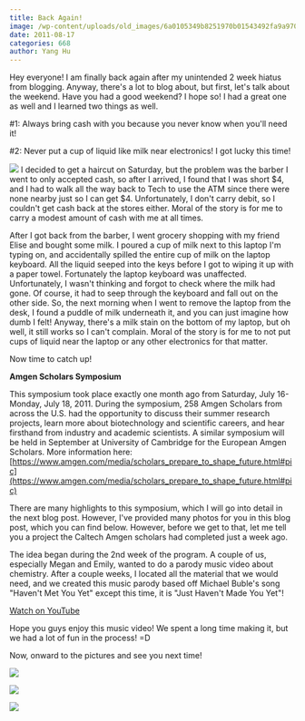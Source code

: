 ```yaml
---
title: Back Again!
image: /wp-content/uploads/old_images/6a0105349b8251970b01543492fa9a970c-800wi.jpg
date: 2011-08-17
categories: 668
author: Yang Hu
---
```



Hey everyone! I am finally back again after my unintended 2 week hiatus from blogging. Anyway, there's a lot to blog about, but first, let's talk about the weekend. Have you had a good weekend? I hope so! I had a great one as well and I learned two things as well.

#1: Always bring cash with you because you never know when you'll need it!

#2: Never put a cup of liquid like milk near electronics! I got lucky this time!

![](/old_images/6a0105349b8251970b015390bf7609970b-800wi.jpg)
I decided to get a haircut on Saturday, but the problem was the barber I went to only accepted cash, so after I arrived, I found that I was short $4, and I had to walk all the way back to Tech to use the ATM since there were none nearby just so I can get $4. Unfortunately, I don't carry debit, so I couldn't get cash back at the stores either. Moral of the story is for me to carry a modest amount of cash with me at all times.

After I got back from the barber, I went grocery shopping with my friend Elise and bought some milk. I poured a cup of milk next to this laptop I'm typing on, and accidentally spilled the entire cup of milk on the laptop keyboard. All the liquid seeped into the keys before I got to wiping it up with a paper towel. Fortunately the laptop keyboard was unaffected. Unfortunately, I wasn't thinking and forgot to check where the milk had gone. Of course, it had to seep through the keyboard and fall out on the other side. So, the next morning when I went to remove the laptop from the desk, I found a puddle of milk underneath it, and you can just imagine how dumb I felt! Anyway, there's a milk stain on the bottom of my laptop, but oh well, it still works so I can't complain. Moral of the story is for me to not put cups of liquid near the laptop or any other electronics for that matter.

Now time to catch up!

**Amgen Scholars Symposium**

This symposium took place exactly one month ago from Saturday, July 16-Monday, July 18, 2011. During the symposium, 258 Amgen Scholars from across the U.S. had the  opportunity to discuss their summer research projects, learn more about  biotechnology and scientific careers, and hear firsthand from industry  and academic scientists. A similar symposium will be held in September  at University of Cambridge for the European Amgen Scholars. More information here: [https://www.amgen.com/media/scholars_prepare_to_shape_future.html#pic](https://www.amgen.com/media/scholars_prepare_to_shape_future.html#pic)

There are many highlights to this symposium, which I will go into detail in the next blog post. However, I've provided many photos for you in this blog post, which you can find below. However, before we get to that, let me tell you a project the Caltech Amgen scholars had completed just a week ago.

The idea began during the 2nd week of the program. A couple of us, especially Megan and Emily, wanted to do a parody music video about chemistry. After a couple weeks, I located all the material that we would need, and we created this music parody based off Michael Buble's song "Haven't Met You Yet" except this time, it is "Just Haven't Made You Yet"!

[Watch on YouTube](https://www.youtube.com/watch?v=iWtTR2OCUQo)

Hope you guys enjoy this music video! We spent a long time making it, but we had a lot of fun in the process! =D

Now, onward to the pictures and see you next time!

![](/old_images/6a0105349b8251970b015390c06a78970b-800wi.jpg)


![](/old_images/6a0105349b8251970b014e8ab3bc62970d-800wi.jpg)


![](/old_images/6a0105349b8251970b014e8ab3bd29970d-800wi.jpg)
